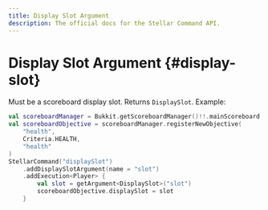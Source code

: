 ```yaml
---
title: Display Slot Argument
description: The official docs for the Stellar Command API.
---
```


# Display Slot Argument {#display-slot}

Must be a scoreboard display slot. Returns `DisplaySlot`. Example:

```kotlin
val scoreboardManager = Bukkit.getScoreboardManager()!!.mainScoreboard
val scoreboardObjective = scoreboardManager.registerNewObjective(
    "health",
    Criteria.HEALTH,
    "health"
)
StellarCommand("displaySlot")
    .addDisplaySlotArgument(name = "slot")
    .addExecution<Player> {
        val slot = getArgument<DisplaySlot>("slot")
        scoreboardObjective.displaySlot = slot
    }
```